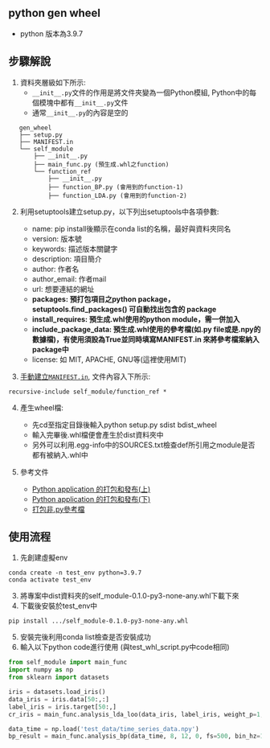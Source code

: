 ## python gen wheel
- python 版本為3.9.7

## 步驟解說
1. 資料夾層級如下所示:
   - `__init__.py`文件的作用是將文件夾變為一個Python模組, Python中的每個模塊中都有`__init__.py`文件
   - 通常`__init__.py`的內容是空的
```
   gen_wheel
   ├── setup.py
   ├── MANIFEST.in
   └── self_module
       ├── __init__.py
       ├── main_func.py (預生成.whl之function)
       └── function_ref
           ├── __init__.py
           ├── function_BP.py (會用到的function-1)
           ├── function_LDA.py (會用到的function-2)
```

2. 利用setuptools建立setup.py，以下列出setuptools中各項參數:
    - name: pip install後顯示在conda list的名稱，最好與資料夾同名
    - version: 版本號
    - keywords: 描述版本關鍵字
    - description: 項目簡介
    - author: 作者名
    - author_email: 作者mail
    - url: 想要連結的網址
    - **packages: 預打包項目之python package，setuptools.find_packages() 可自動找出包含的 package**
    - **install_requires: 預生成.whl使用的python module，需一併加入**
    - **include_package_data: 預生成.whl使用的參考檔(如.py file或是.npy的數據檔)，有使用須設為True並同時填寫MANIFEST.in 來將參考檔案納入package中**
    - license: 如 MIT, APACHE, GNU等(這裡使用MIT)
 
3. [手動建立`MANIFEST.in`](https://www.osgeo.cn/python-packaging/guides/using-manifest-in.html), 文件內容入下所示:
```
recursive-include self_module/function_ref *
```

4. 產生wheel檔:
    - 先cd至指定目錄後輸入python setup.py sdist bdist_wheel
    - 輸入完畢後.whl檔便會產生於dist資料夾中
    - 另外可以利用.egg-info中的SOURCES.txt檢查def所引用之module是否都有被納入.whl中

5. 參考文件
   - [Python application 的打包和發布(上)](http://wsfdl.com/python/2015/09/06/Python%E5%BA%94%E7%94%A8%E7%9A%84%E6%89%93%E5%8C%85%E5%92%8C%E5%8F%91%E5%B8%83%E4%B8%8A.html)
   - [Python application 的打包和發布(下)](http://wsfdl.com/python/2015/09/08/Python%E5%BA%94%E7%94%A8%E7%9A%84%E6%89%93%E5%8C%85%E5%92%8C%E5%8F%91%E5%B8%83%E4%B8%8B.html)
   - [打包非.py參考檔](https://stackoverflow.com/questions/54945912/using-setuptools-to-copy-non-py-files)

## 使用流程
1. 先創建虛擬env
```
conda create -n test_env python=3.9.7
conda activate test_env
```
3. 將專案中dist資料夾的self_module-0.1.0-py3-none-any.whl下載下來
4. 下載後安裝於test_env中
```
pip install .../self_module-0.1.0-py3-none-any.whl
```
5. 安裝完後利用conda list檢查是否安裝成功
6. 輸入以下python code進行使用 (與test_whl_script.py中code相同)
``` python
from self_module import main_func
import numpy as np
from sklearn import datasets

iris = datasets.load_iris()
data_iris = iris.data[50:,:]
label_iris = iris.target[50:,]
cr_iris = main_func.analysis_lda_loo(data_iris, label_iris, weight_p=1, weight_n=1)

data_time = np.load('test_data/time_series_data.npy')
bp_result = main_func.analysis_bp(data_time, 8, 12, 0, fs=500, bin_hz=10)
```
